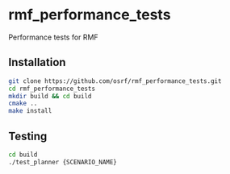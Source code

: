 # rmf_performance_tests
Performance tests for RMF

## Installation
```bash
git clone https://github.com/osrf/rmf_performance_tests.git
cd rmf_performance_tests
mkdir build && cd build
cmake ..
make install
```

## Testing

```bash
cd build
./test_planner {SCENARIO_NAME}
```